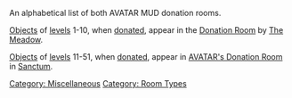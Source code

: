 An alphabetical list of both AVATAR MUD donation rooms.

[Objects](:Category:_Objects "wikilink") of
[levels](Object_Level "wikilink") 1-10, when
[donated](Donate "wikilink"), appear in the [Donation
Room](Donation_Room "wikilink") by [The
Meadow](:Category:_Meadow "wikilink").

[Objects](:Category:_Objects "wikilink") of
[levels](Object_Level "wikilink") 11-51, when
[donated](Donate "wikilink"), appear in [AVATAR's Donation
Room](AVATAR's_Donation_Room_(Sanctum) "wikilink") in
[Sanctum](:Category:_Sanctum "wikilink").

[Category: Miscellaneous](Category:_Miscellaneous "wikilink") [Category:
Room Types](Category:_Room_Types "wikilink")
